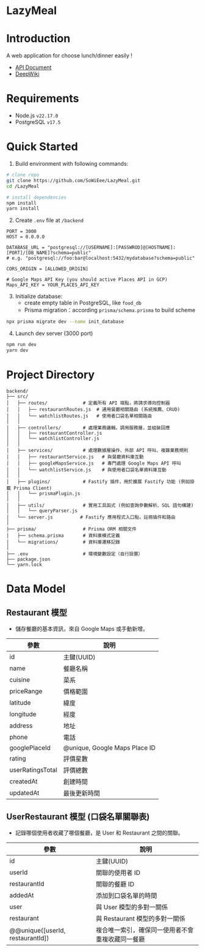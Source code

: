 # LazyMeal


# Introduction
A web application for choose lunch/dinner easily !

* [API Document](https://github.com/SoWiEee/LazyMeal/blob/main/API%20Docs.md)
* [DeepWiki](https://deepwiki.com/SoWiEee/LazyMeal)

# Requirements
* Node.js `v22.17.0`
* PostgreSQL `v17.5`

# Quick Started

1. Build environment with following commands:

```Bash
# clone repo
git clone https://github.com/SoWiEee/LazyMeal.git
cd /LazyMeal

# install dependencies
npm install
yarn install
```

2. Create `.env` file at `/backend`

```
PORT = 3000
HOST = 0.0.0.0

DATABASE_URL = "postgresql://[USERNAME]:[PASSWROD]@[HOSTNAME]:[PORT]/[DB_NAME]?schema=public"
# e.g. "postgresql://foo:bar@localhost:5432/mydatabase?schema=public"

CORS_ORIGIN = [ALLOWED_ORIGIN]

# Google Maps API Key (you should active Places API in GCP)
Maps_API_KEY = YOUR_PLACES_API_KEY
```

3. Initialize database:
    * create empty table in PostgreSQL, like `food_db`
    * Prisma migration：according `prisma/schema.prisma` to build scheme

```Bash
npx prisma migrate dev --name init_database
```

4. Launch dev server (3000 port)

```Bash
npm run dev
yarn dev
```

# Project Directory

```
backend/
├── src/
│   ├── routes/             # 定義所有 API 端點，將請求導向控制器
│   │   ├── restaurantRoutes.js  # 通用餐廳相關路由 (系統推薦、CRUD)
│   │   └── watchlistRoutes.js   # 使用者口袋名單相關路由
│   │
│   ├── controllers/        # 處理業務邏輯，調用服務層，並組裝回應
│   │   ├── restaurantController.js
│   │   └── watchlistController.js
│   │
│   ├── services/           # 處理數據層操作、外部 API 呼叫、複雜業務規則
│   │   ├── restaurantService.js   # 與餐廳資料庫互動
│   │   ├── googleMapsService.js   # 專門處理 Google Maps API 呼叫
│   │   └── watchlistService.js    # 與使用者口袋名單資料庫互動
│   │
│   ├── plugins/            # Fastify 插件，用於擴展 Fastify 功能 (例如掛載 Prisma Client)
│   │   └── prismaPlugin.js
│   │
│   ├── utils/              # 實用工具函式 (例如查詢參數解析、SQL 語句構建)
│   │   └── queryParser.js
│   └── server.js          # Fastify 應用程式入口點，註冊插件和路由
│
├── prisma/                 # Prisma ORM 相關文件
│   ├── schema.prisma       # 資料庫模式定義
│   └── migrations/         # 資料庫遷移記錄
│
├── .env                    # 環境變數設定（自行設置）
├── package.json
└── yarn.lock
```

# Data Model

## Restaurant 模型
* 儲存餐廳的基本資訊，來自 Google Maps 或手動新增。

| 參數             | 說明                          |
|------------------|-------------------------------|
| id               | 主鍵(UUID)                    |
| name             | 餐廳名稱                      |
| cuisine          | 菜系                          |
| priceRange       | 價格範圍                      |
| latitude         | 緯度                          |
| longitude        | 經度                          |
| address          | 地址                          |
| phone            | 電話                          |
| googlePlaceId    | @unique, Google Maps Place ID |
| rating           | 評價星數                      |
| userRatingsTotal | 評價總數                      |
| createdAt        | 創建時間                      |
| updatedAt        | 最後更新時間                  |

## UserRestaurant 模型 (口袋名單關聯表)
* 記錄哪個使用者收藏了哪個餐廳，是 User 和 Restaurant 之間的關聯。

| 參數                             | 說明                                             |
|----------------------------------|--------------------------------------------------|
| id                               | 主鍵(UUID)                                       |
| userId                           | 關聯的使用者 ID                                  |
| restaurantId                     | 關聯的餐廳 ID                                    |
| addedAt                          | 添加到口袋名單的時間                             |
| user                             | 與 User 模型的多對一關係                         |
| restaurant                       | 與 Restaurant 模型的多對一關係                   |
| @@unique([userId, restaurantId]) | 複合唯一索引，確保同一使用者不會重複收藏同一餐廳 |